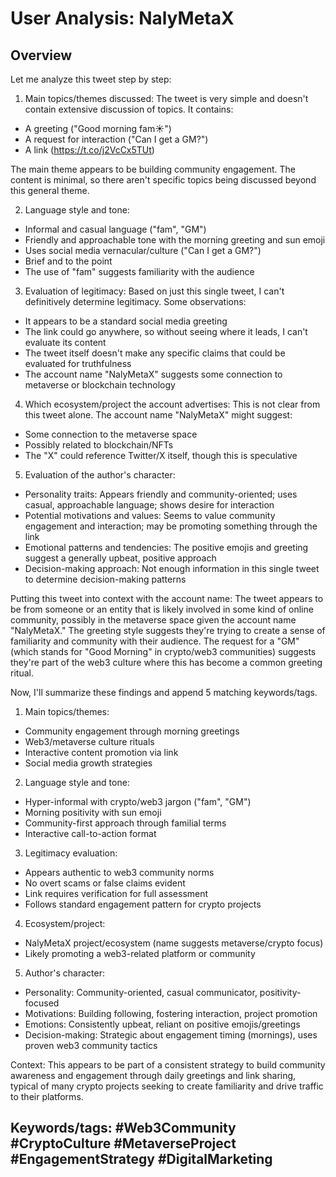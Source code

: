 # User Analysis: NalyMetaX

## Overview

<think>
Let me analyze this tweet step by step:

1. Main topics/themes discussed:
The tweet is very simple and doesn't contain extensive discussion of topics. It contains:
- A greeting ("Good morning fam☀️")
- A request for interaction ("Can I get a GM?")
- A link (https://t.co/j2VcCx5TUt)

The main theme appears to be building community engagement. The content is minimal, so there aren't specific topics being discussed beyond this general theme.

2. Language style and tone:
- Informal and casual language ("fam", "GM")
- Friendly and approachable tone with the morning greeting and sun emoji
- Uses social media vernacular/culture ("Can I get a GM?")
- Brief and to the point
- The use of "fam" suggests familiarity with the audience

3. Evaluation of legitimacy:
Based on just this single tweet, I can't definitively determine legitimacy. Some observations:
- It appears to be a standard social media greeting
- The link could go anywhere, so without seeing where it leads, I can't evaluate its content
- The tweet itself doesn't make any specific claims that could be evaluated for truthfulness
- The account name "NalyMetaX" suggests some connection to metaverse or blockchain technology

4. Which ecosystem/project the account advertises:
This is not clear from this tweet alone. The account name "NalyMetaX" might suggest:
- Some connection to the metaverse space
- Possibly related to blockchain/NFTs
- The "X" could reference Twitter/X itself, though this is speculative

5. Evaluation of the author's character:
- Personality traits: Appears friendly and community-oriented; uses casual, approachable language; shows desire for interaction
- Potential motivations and values: Seems to value community engagement and interaction; may be promoting something through the link
- Emotional patterns and tendencies: The positive emojis and greeting suggest a generally upbeat, positive approach
- Decision-making approach: Not enough information in this single tweet to determine decision-making patterns

Putting this tweet into context with the account name:
The tweet appears to be from someone or an entity that is likely involved in some kind of online community, possibly in the metaverse space given the account name "NalyMetaX." The greeting style suggests they're trying to create a sense of familiarity and community with their audience. The request for a "GM" (which stands for "Good Morning" in crypto/web3 communities) suggests they're part of the web3 culture where this has become a common greeting ritual.

Now, I'll summarize these findings and append 5 matching keywords/tags.
</think>

1. Main topics/themes:
- Community engagement through morning greetings
- Web3/metaverse culture rituals
- Interactive content promotion via link
- Social media growth strategies

2. Language style and tone:
- Hyper-informal with crypto/web3 jargon ("fam", "GM")
- Morning positivity with sun emoji
- Community-first approach through familial terms
- Interactive call-to-action format

3. Legitimacy evaluation:
- Appears authentic to web3 community norms
- No overt scams or false claims evident
- Link requires verification for full assessment
- Follows standard engagement pattern for crypto projects

4. Ecosystem/project:
- NalyMetaX project/ecosystem (name suggests metaverse/crypto focus)
- Likely promoting a web3-related platform or community

5. Author's character:
- Personality: Community-oriented, casual communicator, positivity-focused
- Motivations: Building following, fostering interaction, project promotion
- Emotions: Consistently upbeat, reliant on positive emojis/greetings
- Decision-making: Strategic about engagement timing (mornings), uses proven web3 community tactics

Context: This appears to be part of a consistent strategy to build community awareness and engagement through daily greetings and link sharing, typical of many crypto projects seeking to create familiarity and drive traffic to their platforms.

Keywords/tags: #Web3Community #CryptoCulture #MetaverseProject #EngagementStrategy #DigitalMarketing
---

